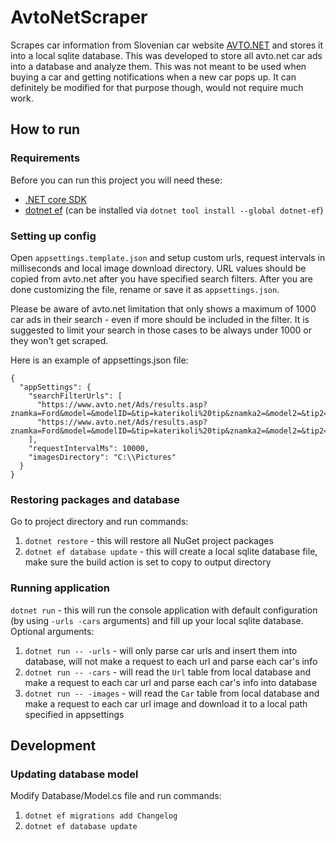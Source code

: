 # AvtoNetScraper
Scrapes car information from Slovenian car website [AVTO.NET](https://avto.net) and stores it into a local sqlite database. 
This was developed to store all avto.net car ads into a database and analyze them. This was not meant to be used when buying a car and getting notifications when a new car pops up. It can definitely be modified for that purpose though, would not require much work.

## How to run
### Requirements
Before you can run this project you will need these:
- [.NET core SDK](https://dotnet.microsoft.com/download)
- [dotnet ef](https://docs.microsoft.com/en-us/ef/core/miscellaneous/cli/dotnet) (can be installed via `dotnet tool install --global dotnet-ef`)

### Setting up config
Open `appsettings.template.json` and setup custom urls, request intervals in milliseconds and local image download directory. URL values should be copied from avto.net after you have specified search filters. After you are done customizing the file, rename or save it as `appsettings.json`.

Please be aware of avto.net limitation that only shows a maximum of 1000 car ads in their search - even if more should be included in the filter. It is suggested to limit your search in those cases to be always under 1000 or they won't get scraped.

Here is an example of appsettings.json file:

```
{
  "appSettings": {
    "searchFilterUrls": [
      "https://www.avto.net/Ads/results.asp?znamka=Ford&model=&modelID=&tip=katerikoli%20tip&znamka2=&model2=&tip2=katerikoli%20tip&znamka3=&model3=&tip3=katerikoli%20tip&cenaMin=0&cenaMax=999999&letnikMin=0&letnikMax=2090&bencin=0&starost2=999&oblika=0&ccmMin=0&ccmMax=99999&mocMin=&mocMax=&kmMin=0&kmMax=9999999&kwMin=0&kwMax=999&motortakt=&motorvalji=&lokacija=0&sirina=&dolzina=&dolzinaMIN=&dolzinaMAX=&nosilnostMIN=&nosilnostMAX=&lezisc=&presek=&premer=&col=&vijakov=&EToznaka=&vozilo=&airbag=&barva=&barvaint=&EQ1=1000000000&EQ2=1000000000&EQ3=1000000000&EQ4=100000000&EQ5=1000000000&EQ6=1000000000&EQ7=1110100120&EQ8=1010000001&EQ9=100000000&KAT=1010000000&PIA=&PIAzero=&PSLO=&akcija=&paketgarancije=&broker=&prikazkategorije=&kategorija=&zaloga=&arhiv=&presort=&tipsort=&stran=",
      "https://www.avto.net/Ads/results.asp?znamka=Ford&model=&modelID=&tip=katerikoli%20tip&znamka2=&model2=&tip2=katerikoli%20tip&znamka3=&model3=&tip3=katerikoli%20tip&cenaMin=0&cenaMax=999999&letnikMin=0&letnikMax=2090&bencin=0&starost2=999&oblika=0&ccmMin=0&ccmMax=99999&mocMin=&mocMax=&kmMin=0&kmMax=9999999&kwMin=0&kwMax=999&motortakt=&motorvalji=&lokacija=0&sirina=&dolzina=&dolzinaMIN=&dolzinaMAX=&nosilnostMIN=&nosilnostMAX=&lezisc=&presek=&premer=&col=&vijakov=&EToznaka=&vozilo=&airbag=&barva=&barvaint=&EQ1=1000000000&EQ2=1000000000&EQ3=1000000000&EQ4=100000000&EQ5=1000000000&EQ6=1000000000&EQ7=1110100120&EQ8=1010000001&EQ9=100000000&KAT=1010000000&PIA=&PIAzero=&PSLO=&akcija=&paketgarancije=&broker=&prikazkategorije=&kategorija=&zaloga=&arhiv=&presort=&tipsort=&stran="
    ],
    "requestIntervalMs": 10000,
    "imagesDirectory": "C:\\Pictures"
  }
}
```

### Restoring packages and database
Go to project directory and run commands: 
1. `dotnet restore` - this will restore all NuGet project packages
2. `dotnet ef database update` - this will create a local sqlite database file, make sure the build action is set to copy to output directory

### Running application
`dotnet run` - this will run the console application with default configuration (by using `-urls -cars` arguments) and fill up your local sqlite database.
Optional arguments: 
1. `dotnet run -- -urls` - will only parse car urls and insert them into database, will not make a request to each url and parse each car's info
2. `dotnet run -- -cars` - will read the `Url` table from local database and make a request to each car url and parse each car's info into database
3. `dotnet run -- -images` - will read the `Car` table from local database and make a request to each car url image and download it to a local path specified in appsettings

## Development
### Updating database model
Modify Database/Model.cs file and run commands:
1. `dotnet ef migrations add Changelog`
2. `dotnet ef database update`
